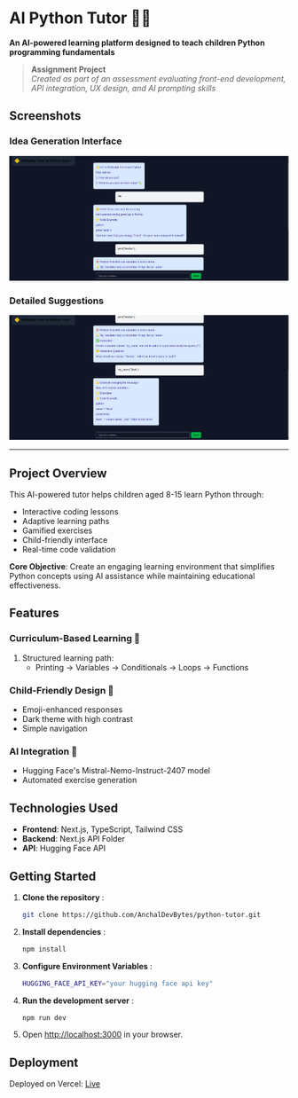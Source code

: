# AI Python Tutor 🐍✨

**An AI-powered learning platform designed to teach children Python programming fundamentals**

> **Assignment Project**  
> *Created as part of an assessment evaluating front-end development, API integration, UX design, and AI prompting skills*

## Screenshots

### Idea Generation Interface
![Idea Generation Interface](./public/img1.png)

### Detailed Suggestions
![Detailed Suggestions](./public/img2.png)

---

## Project Overview

This AI-powered tutor helps children aged 8-15 learn Python through:
- Interactive coding lessons
- Adaptive learning paths
- Gamified exercises
- Child-friendly interface
- Real-time code validation

**Core Objective**: Create an engaging learning environment that simplifies Python concepts using AI assistance while maintaining educational effectiveness.


##  Features

### Curriculum-Based Learning 🎯
1. Structured learning path:
   - Printing → Variables → Conditionals → Loops → Functions

### Child-Friendly Design 🌈
- Emoji-enhanced responses
- Dark theme with high contrast
- Simple navigation

### AI Integration 🤖
- Hugging Face's Mistral-Nemo-Instruct-2407 model
- Automated exercise generation

## Technologies Used

- **Frontend**: Next.js, TypeScript, Tailwind CSS
- **Backend**: Next.js API Folder
- **API**: Hugging Face API

## Getting Started

1. **Clone the repository** :
    ```bash
    git clone https://github.com/AnchalDevBytes/python-tutor.git
    ```

2. **Install dependencies** :
    ```bash
    npm install
    ```

3. **Configure Environment Variables** :
    ```bash
    HUGGING_FACE_API_KEY="your hugging face api key"
    ```

4. **Run the development server** :
    ```bash
    npm run dev
    ```

5. Open [http://localhost:3000](http://localhost:3000) in your browser.

## Deployment

Deployed on Vercel: [Live](https://python-tutor-virid.vercel.app/)
